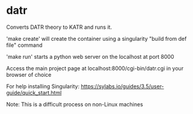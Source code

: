 # datr

Converts DATR theory to KATR and runs it.

'make create' will create the container using a singularity "build from def file" command

'make run' starts a python web server on the localhost at port 8000

Access the main project page at localhost:8000/cgi-bin/datr.cgi in your browser of choice

For help installing Singularity:
  https://sylabs.io/guides/3.5/user-guide/quick_start.html
  
Note: This is a difficult process on non-Linux machines
